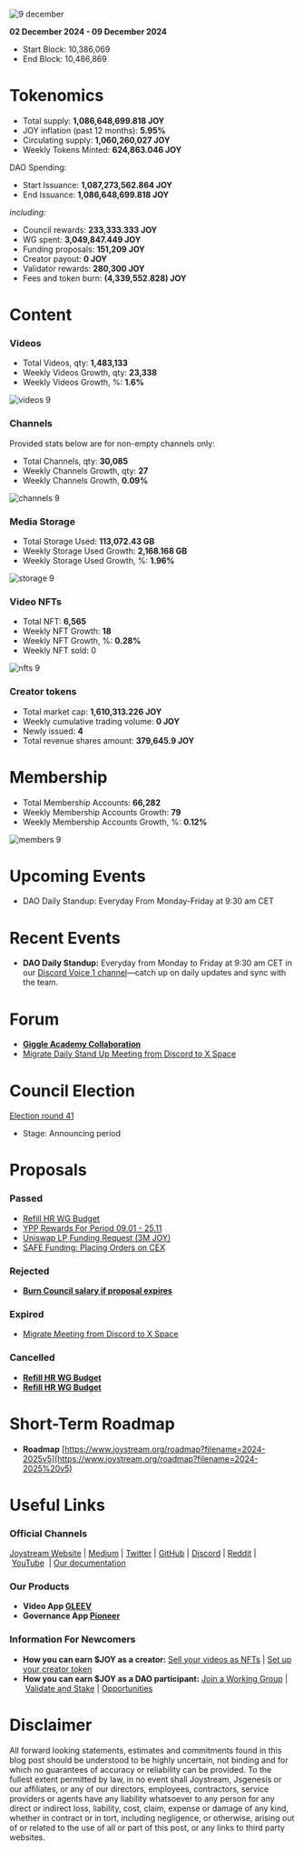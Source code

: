 ![9 december](https://github.com/user-attachments/assets/6113f471-9ffb-4411-bed4-f705e7f79e89)

**02 December 2024 - 09 December 2024**

- Start Block: 10,386,069
- End Block: 10,486,869

# Tokenomics

- Total supply: **1,086,648,699.818 JOY**
- JOY inflation (past 12 months): **5.95%**
- Circulating supply: **1,060,260,027 JOY**
- Weekly Tokens Minted: **624,863.046 JOY**

DAO Spending:

- Start Issuance: **1,087,273,562.864 JOY**
- End Issuance: **1,086,648,699.818 JOY**

*including:*

- Council rewards: **233,333.333 JOY**
- WG spent: **3,049,847.449 JOY**
- Funding proposals: **151,209 JOY**
- Creator payout: **0 JOY**
- Validator rewards: **280,300 JOY**
- Fees and token burn: **(4,339,552.828) JOY**

# **Content**

### Videos

- Total Videos, qty: **1,483,133**
- Weekly Videos Growth, qty: **23,338**
- Weekly Videos Growth, %: **1.6%**

![videos 9](https://github.com/user-attachments/assets/322a054e-46c5-4f95-9a54-778d68935641)

### Channels

Provided stats below are for non-empty channels only:

- Total Channels, qty: **30,085**
- Weekly Channels Growth, qty: **27**
- Weekly Channels Growth, **0.09%**

![channels 9](https://github.com/user-attachments/assets/c0a2918c-e462-48b9-b094-8cb14efcd291)

### Media Storage

- Total Storage Used: **113,072.43 GB**
- Weekly Storage Used Growth: **2,168.168 GB**
- Weekly Storage Used Growth, %: **1.96%**

![storage 9](https://github.com/user-attachments/assets/54f8711d-0f6f-499b-bdb9-b6cfacb1d465)

### Video NFTs

- Total NFT: **6,565**
- Weekly NFT Growth: **18**
- Weekly NFT Growth, %: **0.28%**
- Weekly NFT sold: 0

![nfts 9](https://github.com/user-attachments/assets/a05b5596-1b68-4e68-90cb-116e0a11aaaf)

### Creator tokens

- Total market cap: **1,610,313.226 JOY**
- Weekly cumulative trading volume: **0 JOY**
- Newly issued: **4**
- Total revenue shares amount: **379,645.9 JOY**

# **Membership**

- Total Membership Accounts: **66,282**
- Weekly Membership Accounts Growth: **79**
- Weekly Membership Accounts Growth, %: **0.12%**

![members 9](https://github.com/user-attachments/assets/4bcbc6ea-653e-4af9-b327-b91018b95860)

# **Upcoming Events**

- DAO Daily Standup: Everyday From Monday-Friday at 9:30 am CET

# **Recent Events**

- **DAO Daily Standup:** Everyday from Monday to Friday at 9:30 am CET in our [Discord Voice 1 channel](https://discord.gg/NaNzysB5YZ)—catch up on daily updates and sync with the team.

# Forum

- [**Giggle Academy Collaboration**](https://pioneerapp.xyz/#/forum/thread/1005)
- [Migrate Daily Stand Up Meeting from Discord to X Space](https://pioneerapp.xyz/#/forum/thread/1006)

# **Council Election**

[Election round 41](https://pioneerapp.xyz/#/election)

- Stage: Announcing period

# Proposals

### Passed

- [Refill HR WG Budget](https://pioneerapp.xyz/#/proposals/preview/1052)
- [YPP Rewards For Period 09.01 - 25.11](https://pioneerapp.xyz/#/proposals/preview/1048)
- [Uniswap LP Funding Request (3M JOY)](https://pioneerapp.xyz/#/proposals/preview/1050)
- [SAFE Funding: Placing Orders on CEX](https://pioneerapp.xyz/#/proposals/preview/1054)

### Rejected

- [**Burn Council salary if proposal expires**](https://pioneerapp.xyz/#/proposals/preview/1055)

### Expired

- [Migrate Meeting from Discord to X Space](https://pioneerapp.xyz/#/proposals/preview/1053)

### Cancelled

- [**Refill HR WG Budget**](https://pioneerapp.xyz/#/proposals/preview/1051)
- [**Refill HR WG Budget**](https://pioneerapp.xyz/#/proposals/preview/1049)

# **Short-Term Roadmap**

- **Roadmap** [https://www.joystream.org/roadmap?filename=2024-2025v5](https://www.joystream.org/roadmap?filename=2024-2025%20v5)

# **Useful Links**

### **Official Channels**

[Joystream Website](https://www.joystream.org/) | [Medium](https://blog.joystream.org/) | [Twitter](https://twitter.com/JoystreamDAO/) | [GitHub](https://github.com/Joystream) | [Discord](https://discord.com/invite/DE9UN3YpRP) | [Reddit](https://www.reddit.com/r/joystream_dao/) | [YouTube](https://www.youtube.com/@joystream8627)  | [Our documentation](https://handbook.joystream.org/)

### **Our Products**

- **Video App [GLEEV](https://gleev.xyz/)**
- **Governance App [Pioneer](https://pioneerapp.xyz/)**

### **Information For Newcomers**

- **How you can earn $JOY as a creator:** [Sell your videos as NFTs](https://www.joystream.org/ru/#video-nfts) | [Set up your creator token](https://www.joystream.org/ru/#creator-tokens)
- **How you can earn $JOY as a DAO participant:** [Join a Working Group](https://pioneerapp.xyz/#/working-groups/openings) | [Validate and Stake](https://handbook.joystream.org/system/nomination) | [Opportunities](https://discord.com/channels/811216481340751934/1119240044830527529)

# **Disclaimer**

All forward looking statements, estimates and commitments found in this blog post should be understood to be highly uncertain, not binding and for which no guarantees of accuracy or reliability can be provided. To the fullest extent permitted by law, in no event shall Joystream, Jsgenesis or our affiliates, or any of our directors, employees, contractors, service providers or agents have any liability whatsoever to any person for any direct or indirect loss, liability, cost, claim, expense or damage of any kind, whether in contract or in tort, including negligence, or otherwise, arising out of or related to the use of all or part of this post, or any links to third party websites.
